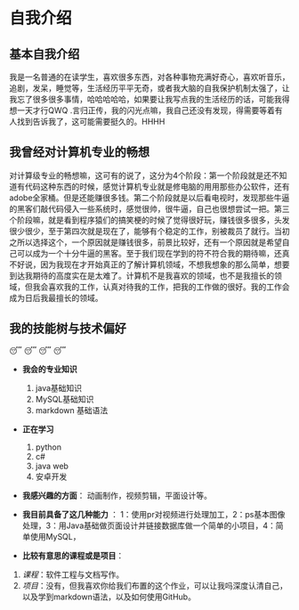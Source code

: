 # 自我介绍
## 基本自我介绍  
我是一名普通的在读学生，喜欢很多东西，对各种事物充满好奇心，喜欢听音乐，追剧，发呆，睡觉等，生活经历平平无奇，或者我大脑的自我保护机制太强了，让我忘了很多很多事情，哈哈哈哈哈，如果要让我写点我的生活经历的话，可能我得想一天才行QWQ .言归正传，我的闪光点嘛，我自己还没有发现，得需要等着有人找到告诉我了，这可能需要挺久的。HHHH  
## 我曾经对计算机专业的畅想   
对计算级专业的畅想嘛，这可有的说了，这分为4个阶段：第一个阶段就是还不知道有代码这种东西的时候，感觉计算机专业就是修电脑的用用那些办公软件，还有adobe全家桶。但是还能赚很多钱。第二个阶段就是以后看电视时，发现那些牛逼的黑客们敲代码侵入一些系统时，感觉很帅，很牛逼，自己也很想尝试一把。第三个阶段嘛，就是看到程序猿们的搞笑梗的时候了觉得很好玩，赚钱很多很多，头发很少很少，至于第四次就是现在了，能够有个稳定的工作，别被裁员了就行。当初之所以选择这个，一个原因就是赚钱很多，前景比较好，还有一个原因就是希望自己可以成为一个十分牛逼的黑客。至于我们现在学到的符不符合我的期待嘛，还真不好说，因为我现在才开始真正的了解计算机领域，不想我想象的那么简单，想要到达我期待的高度实在是太难了。计算机不是我喜欢的领域，也不是我擅长的领域，但我会喜欢我的工作，认真对待我的工作，把我的工作做的很好。我的工作会成为日后我最擅长的领域。
## 我的技能树与技术偏好
:sleeping: :sleeping: :sleeping: :sleeping:
- **我会的专业知识**
  1. java基础知识
  2. MySQL基础知识
  3. markdown 基础语法
 -  **正在学习**
      1.  python
      2.  c#
      3.  java web 
      4. 安卓开发

- **我感兴趣的方面**：
动画制作，视频剪辑，平面设计等。
- **我目前具备了这几种能力** ：
1：使用pr对视频进行处理加工，2：ps基本图像处理，3：用Java基础做页面设计并链接数据库做一个简单的小项目，4：简单使用MySQL，
- **比较有意思的课程或是项目**：
1.  *课程*：软件工程与文档写作。
2. *项目*：没有，但我喜欢你给我们布置的这个作业，可以让我吗深度认清自己，以及学到markdown语法，以及如何使用GitHub。


